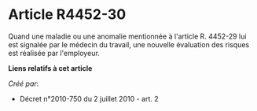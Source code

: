 # Article R4452-30

Quand une maladie ou une anomalie mentionnée à l'article R. 4452-29 lui est signalée par le médecin du travail, une nouvelle
évaluation des risques est réalisée par l'employeur.

**Liens relatifs à cet article**

_Créé par_:

  - Décret n°2010-750 du 2 juillet 2010 - art. 2

